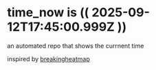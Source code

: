 # time_now is (( 2025-09-12T17:45:00.999Z ))

an automated repo that shows the currnent time

inspired by [breakingheatmap](https://github.com/breakingheatmap/breakingheatmap)